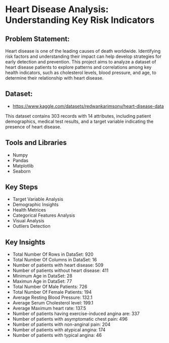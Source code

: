 # **Heart Disease Analysis: Understanding Key Risk Indicators**

## **Problem Statement:**
Heart disease is one of the leading causes of death worldwide. Identifying risk factors
and understanding their impact can help develop strategies for early detection and
prevention. This project aims to analyze a dataset of heart disease patients to explore
patterns and correlations among key health indicators, such as cholesterol levels, blood
pressure, and age, to determine their relationship with heart disease.

## Dataset:
- https://www.kaggle.com/datasets/redwankarimsony/heart-disease-data

This dataset contains 303 records with 14 attributes, including patient demographics,
medical test results, and a target variable indicating the presence of heart disease.


## Tools and Libraries
- Numpy
- Pandas
- Matplotlib
- Seaborn

## Key Steps
- Target Variable Analysis
- Demographic Insights
- Health Metrices
- Categorical Features Analysis
- Visual Analysis
- Outliers Detection

## Key Insights
- Total Number Of Rows in DataSet: 920
- Total Number Of Columns in DataSet: 16
- Number of patients with heart disease: 509
- Number of patients without heart disease: 411
- Minimum Age in DataSet: 28
- Maximun Age in DataSet: 77
- Total Number Of Male Patients: 726
- Total Number Of Female Patients: 194
- Average Resting Blood Pressure: 132.1
- Average Serum Cholesterol level: 199.1
- Average Maximum heart rate: 137.5
- Number of patients having exercise-induced angina are: 337
- Number of patients with asymptomatic chest pain: 496
- Number of patients with non-anginal pain: 204
- Number of patients with atypical angina: 174
- Number of patients with typical angina: 46
